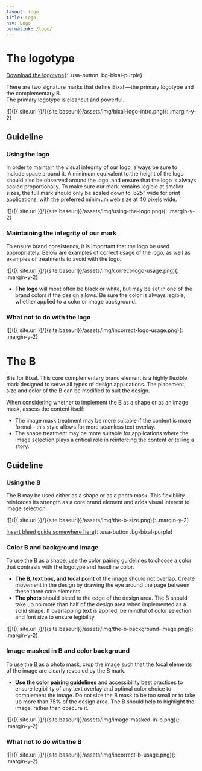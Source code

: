 ```yaml
---
layout: logo
title: Logo
nav: Logo
permalink: /logo/
---
```


# The logotype

[Download the logotype](https://assets.adobe.com/public/0b60fc60-a474-4b51-40e8-1d5e1b0af038#){: .usa-button .bg-bixal-purple}

There are two signature marks that define Bixal —the primary logotype and the complementary B. <br> 
The primary logotype is cleancut and powerful. 

![]({{ site.url }}/{{site.baseurl}}/assets/img/bixal-logo-intro.png){: .margin-y-2}

## Guideline

### Using the logo

In order to maintain the visual integrity of our logo, always be sure to include space around it. A minimum equivalent to the height of the logo should also be observed around the logo, and ensure that the logo is always scaled proportionally. To make sure our mark remains legible at smaller sizes, the full mark should only be scaled down to .625” wide for print applications, with the preferred minimum web size at 40 pixels wide.

![]({{ site.url }}/{{site.baseurl}}/assets/img/using-the-logo.png){: .margin-y-2}

### Maintaining the integrity of our mark

To ensure brand consistency, it is important that the logo be used appropriately. Below are examples of correct usage of the logo, as well as examples of treatments to avoid with the logo. 

![]({{ site.url }}/{{site.baseurl}}/assets/img/correct-logo-usage.png){: .margin-y-2}

- **The logo** will most often be black or white, but may be set in one of the brand colors if the design allows. Be sure the color is always legible, whether applied to a color or image background.

### What not to do with the logo

![]({{ site.url }}/{{site.baseurl}}/assets/img/incorrect-logo-usage.png){: .margin-y-2}

# The B

B is for Bixal. This core complementary brand element is a highly flexible mark designed to serve all types of design applications. The placement, size and color of the B can be modified to suit the design. 

When considering whether to implement the B as a shape or as an image mask, assess the content itself:

- The image mask treatment may be more suitable if the content is more formal—this style allows for more seamless text overlay. 
- The shape treatment may be more suitable for applications where the image selection plays a critical role in reinforcing the content or telling a story.

<!--NEED TO ADD AN IMAGE HERE?-->

## Guideline

### Using the B

The B may be used either as a shape or as a photo mask. This flexibility reinforces its strength as a core brand element and adds visual interest to image selection.

![]({{ site.url }}/{{site.baseurl}}/assets/img/the-b-size.png){: .margin-y-2}

<!--Is this the correct link?-->
[Insert bleed guide somewhere here](https://www.figma.com/file/uSdGkDjy2OVLxlhp1NVzM4/Social-Media-Template?node-id=0%3A1){: .usa-button .bg-bixal-purple}

### Color B and background image

To use the B as a shape, use the color pairing guidelines to choose a color that contrasts with the logotype and headline color.


- **The B, text box, and focal point** of the image should not overlap. Create movement in the design by drawing the eye around the page between these three core elements.
- **The photo** should bleed to the edge of the design area. The B should take up no more than half of the design area when implemented as a solid shape. If overlapping text is applied, be mindful of color selection and font size to ensure legibility.

![]({{ site.url }}/{{site.baseurl}}/assets/img/the-b-background-image.png){: .margin-y-2}

### Image masked in B and color background

To use the B as a photo mask, crop the image such that the focal elements of the image are clearly revealed by the B mark. 

- **Use the color pairing guidelines** and accessibility best practices to ensure legibility of any text overlay and optimal color choice to complement the image. Do not size the B mask to be too small or to take up more than 75% of the design area. The B should help to highlight the image, rather than obscure it.

![]({{ site.url }}/{{site.baseurl}}/assets/img/image-masked-in-b.png){: .margin-y-2}

### What not to do with the B

![]({{ site.url }}/{{site.baseurl}}/assets/img/incorrect-b-usage.png){: .margin-y-2}
